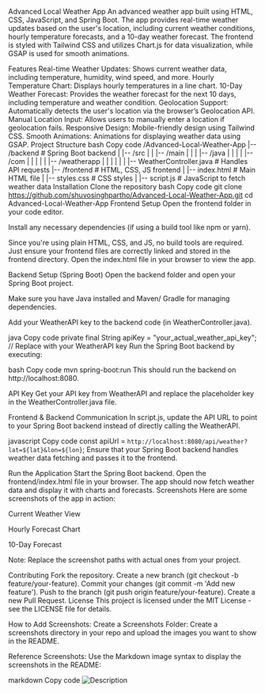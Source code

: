 Advanced Local Weather App
An advanced weather app built using HTML, CSS, JavaScript, and Spring Boot. The app provides real-time weather updates based on the user's location, including current weather conditions, hourly temperature forecasts, and a 10-day weather forecast. The frontend is styled with Tailwind CSS and utilizes Chart.js for data visualization, while GSAP is used for smooth animations.

Features
Real-time Weather Updates: Shows current weather data, including temperature, humidity, wind speed, and more.
Hourly Temperature Chart: Displays hourly temperatures in a line chart.
10-Day Weather Forecast: Provides the weather forecast for the next 10 days, including temperature and weather condition.
Geolocation Support: Automatically detects the user's location via the browser’s Geolocation API.
Manual Location Input: Allows users to manually enter a location if geolocation fails.
Responsive Design: Mobile-friendly design using Tailwind CSS.
Smooth Animations: Animations for displaying weather data using GSAP.
Project Structure
bash
Copy code
/Advanced-Local-Weather-App
|-- /backend                   # Spring Boot backend
|   |-- /src
|   |   |-- /main
|   |   |   |-- /java
|   |   |   |   |-- /com
|   |   |   |   |   |-- /weatherapp
|   |   |   |   |   |   |-- WeatherController.java   # Handles API requests
|-- /frontend                  # HTML, CSS, JS frontend
|   |-- index.html             # Main HTML file
|   |-- styles.css             # CSS styles
|   |-- script.js              # JavaScript to fetch weather data
Installation
Clone the repository
bash
Copy code
git clone https://github.com/shuvosinghpartho/Advanced-Local-Weather-App.git
cd Advanced-Local-Weather-App
Frontend Setup
Open the frontend folder in your code editor.

Install any necessary dependencies (if using a build tool like npm or yarn).

Since you're using plain HTML, CSS, and JS, no build tools are required. Just ensure your frontend files are correctly linked and stored in the frontend directory.
Open the index.html file in your browser to view the app.

Backend Setup (Spring Boot)
Open the backend folder and open your Spring Boot project.

Make sure you have Java installed and Maven/ Gradle for managing dependencies.

Add your WeatherAPI key to the backend code (in WeatherController.java).

java
Copy code
private final String apiKey = "your_actual_weather_api_key"; // Replace with your WeatherAPI key
Run the Spring Boot backend by executing:

bash
Copy code
mvn spring-boot:run
This should run the backend on http://localhost:8080.

API Key
Get your API key from WeatherAPI and replace the placeholder key in the WeatherController.java file.

Frontend & Backend Communication
In script.js, update the API URL to point to your Spring Boot backend instead of directly calling the WeatherAPI.

javascript
Copy code
const apiUrl = `http://localhost:8080/api/weather?lat=${lat}&lon=${lon}`;
Ensure that your Spring Boot backend handles weather data fetching and passes it to the frontend.

Run the Application
Start the Spring Boot backend.
Open the frontend/index.html file in your browser.
The app should now fetch weather data and display it with charts and forecasts.
Screenshots
Here are some screenshots of the app in action:

Current Weather View

Hourly Forecast Chart

10-Day Forecast

Note: Replace the screenshot paths with actual ones from your project.

Contributing
Fork the repository.
Create a new branch (git checkout -b feature/your-feature).
Commit your changes (git commit -m 'Add new feature').
Push to the branch (git push origin feature/your-feature).
Create a new Pull Request.
License
This project is licensed under the MIT License - see the LICENSE file for details.

How to Add Screenshots:
Create a Screenshots Folder: Create a screenshots directory in your repo and upload the images you want to show in the README.

Reference Screenshots: Use the Markdown image syntax to display the screenshots in the README:

markdown
Copy code
![Description](screenshots/your-image.png)
